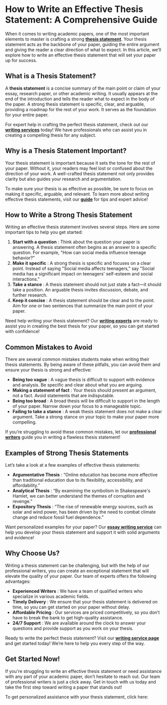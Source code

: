# How to Write an Effective Thesis Statement: A Comprehensive Guide

When it comes to writing academic papers, one of the most important elements to master is crafting a strong [**thesis statement**](https://tinyurl.com/topessay?keyword=writing+an+effective+thesis+statement). Your thesis statement acts as the backbone of your paper, guiding the entire argument and giving the reader a clear direction of what to expect. In this article, we’ll explore how to write an effective thesis statement that will set your paper up for success.

## What is a Thesis Statement?

A **thesis statement** is a concise summary of the main point or claim of your essay, research paper, or other academic writing. It usually appears at the end of the introduction and tells the reader what to expect in the body of the paper. A strong thesis statement is specific, clear, and arguable, providing a roadmap for the rest of your work. It serves as the foundation for your entire paper.

For expert help in crafting the perfect thesis statement, check out our [**writing services**](https://tinyurl.com/topessay?keyword=writing+an+effective+thesis+statement) today! We have professionals who can assist you in creating a compelling thesis for any subject.

## Why is a Thesis Statement Important?

Your thesis statement is important because it sets the tone for the rest of your paper. Without it, your readers may feel lost or confused about the direction of your work. A well-crafted thesis statement not only provides clarity but also guides your research and argumentation.

To make sure your thesis is as effective as possible, be sure to focus on making it specific, arguable, and relevant. To learn more about writing effective thesis statements, visit our [**guide**](https://tinyurl.com/topessay?keyword=writing+an+effective+thesis+statement) for tips and expert advice!

## How to Write a Strong Thesis Statement

Writing an effective thesis statement involves several steps. Here are some important tips to help you get started:

1. **Start with a question** : Think about the question your paper is answering. A thesis statement often begins as an answer to a specific question. For example, "How can social media influence teenage behavior?"
2. **Make it specific** : A strong thesis is specific and focuses on a clear point. Instead of saying "Social media affects teenagers," say "Social media has a significant impact on teenagers' self-esteem and social interactions."
3. **Take a stance** : A thesis statement should not just state a fact—it should take a position. An arguable thesis invites discussion, debate, and further research.
4. **Keep it concise** : A thesis statement should be clear and to the point. Aim for one or two sentences that summarize the main point of your paper.

Need help writing your thesis statement? Our [**writing experts**](https://tinyurl.com/topessay?keyword=writing+an+effective+thesis+statement) are ready to assist you in creating the best thesis for your paper, so you can get started with confidence!

## Common Mistakes to Avoid

There are several common mistakes students make when writing their thesis statements. By being aware of these pitfalls, you can avoid them and ensure your thesis is strong and effective:

- **Being too vague** : A vague thesis is difficult to support with evidence and analysis. Be specific and clear about what you are arguing.
- **Making a statement of fact** : Your thesis should present an argument, not a fact. Avoid statements that are indisputable.
- **Being too broad** : A broad thesis will be difficult to support in the length of your paper. Narrow down your focus to a manageable topic.
- **Failing to take a stance** : A weak thesis statement does not make a clear argument. Take a strong stance on your topic to make your paper more compelling.

If you’re struggling to avoid these common mistakes, let our [**professional writers**](https://tinyurl.com/topessay?keyword=writing+an+effective+thesis+statement) guide you in writing a flawless thesis statement!

## Examples of Strong Thesis Statements

Let’s take a look at a few examples of effective thesis statements:

- **Argumentative Thesis** : “Online education has become more effective than traditional education due to its flexibility, accessibility, and affordability.”
- **Analytical Thesis** : “By examining the symbolism in Shakespeare's Hamlet, we can better understand the themes of corruption and revenge.”
- **Expository Thesis** : “The rise of renewable energy sources, such as solar and wind power, has been driven by the need to combat climate change and reduce fossil fuel dependence.”

Want personalized examples for your paper? Our [**essay writing service**](https://tinyurl.com/topessay?keyword=writing+an+effective+thesis+statement) can help you develop your thesis statement and support it with solid arguments and evidence!

## Why Choose Us?

Writing a thesis statement can be challenging, but with the help of our professional writers, you can create an exceptional statement that will elevate the quality of your paper. Our team of experts offers the following advantages:

- **Experienced Writers** : We have a team of qualified writers who specialize in various academic fields.
- **Timely Delivery** : We ensure that your thesis statement is delivered on time, so you can get started on your paper without delay.
- **Affordable Pricing** : Our services are priced competitively, so you don’t have to break the bank to get high-quality assistance.
- **24/7 Support** : We are available around the clock to answer your questions and provide support as you work on your thesis.

Ready to write the perfect thesis statement? Visit our [**writing service page**](https://tinyurl.com/topessay?keyword=writing+an+effective+thesis+statement) and get started today! We’re here to help you every step of the way.

## Get Started Now!

If you're struggling to write an effective thesis statement or need assistance with any part of your academic paper, don’t hesitate to reach out. Our team of professional writers is just a click away. Get in touch with us today and take the first step toward writing a paper that stands out!

To get personalized assistance with your thesis statement, click here:
